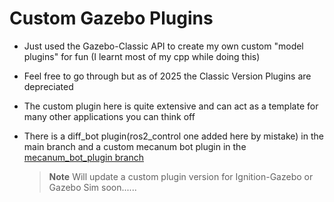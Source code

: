 # Custom Gazebo Plugins
- Just used the Gazebo-Classic API to create my own custom "model plugins" for fun (I learnt most of my cpp while doing this)
- Feel free to go through but as of 2025 the Classic Version Plugins are depreciated
- The custom plugin here is quite extensive and can act as a template for many other applications you can think off
- There is a diff_bot plugin(ros2_control one added here by mistake) in the main branch and a custom mecanum bot plugin in the [mecanum_bot_plugin branch]()

  > **Note** Will update a custom plugin version for Ignition-Gazebo or Gazebo Sim soon......
